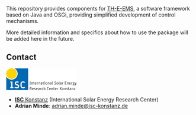 This repository provides components for [TH-E-EMS](https://github.com/isc-konstanz/TH-E-EMS), a software framework based on Java and OSGi, providing simplified development of control mechanisms.

More detailed information and specifics about how to use the package will be added here in the future.


## Contact

![ISC logo](docs/img/isc-logo.png)

- [**ISC** Konstanz](http://isc-konstanz.de/) (International Solar Energy Research Center)
- **Adrian Minde**: adrian.minde@isc-konstanz.de
